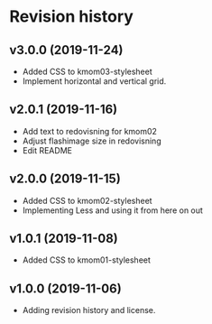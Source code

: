 Revision history
===================

v3.0.0 (2019-11-24)
---------------------

* Added CSS to kmom03-stylesheet
* Implement horizontal and vertical grid.

v2.0.1 (2019-11-16)
---------------------

* Add text to redovisning for kmom02
* Adjust flashimage size in redovisning
* Edit README

v2.0.0 (2019-11-15)
---------------------

* Added CSS to kmom02-stylesheet
* Implementing Less and using it from here on out

v1.0.1 (2019-11-08)
---------------------

* Added CSS to kmom01-stylesheet

v1.0.0 (2019-11-06)
---------------------

* Adding revision history and license.
